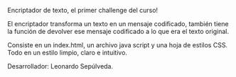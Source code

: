Encriptador de texto, el primer challenge del curso!

El encriptador transforma un texto en un mensaje codificado, también tiene la función de devolver ese mensaje codificado a lo que era el texto original.

Consiste en un index.html, un archivo java script y una hoja de estilos CSS. Todo en un estilo limpio, claro e intuitivo.

Desarrollador: Leonardo Sepúlveda. 

